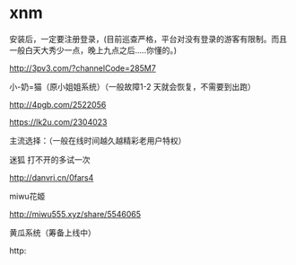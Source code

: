 # xnm

安装后，一定要注册登录，(目前巡查严格，平台对没有登录的游客有限制。而且一般白天大秀少一点，晚上九点之后.....你懂的。)

http://3pv3.com/?channelCode=285M7

 
小-奶=猫（原小姐姐系统）（一般故障1-2 天就会恢复，不需要到出跑）

http://4pgb.com/2522056 

https://lk2u.com/2304023

主流选择：（一般在线时间越久越精彩老用户特权）

迷狐      打不开的多试一次

http://danvri.cn/0fars4

 
miwu花姬

 http://miwu555.xyz/share/5546065

 黄瓜系统（筹备上线中）
 
 http:

 


